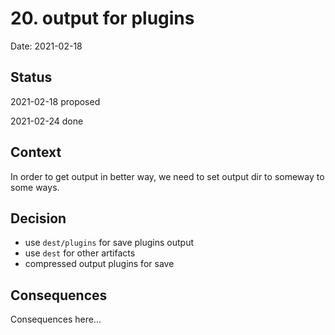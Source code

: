 # 20. output for plugins

Date: 2021-02-18

## Status

2021-02-18 proposed

2021-02-24 done

## Context

In order to get output in better way, we need to set output dir to someway to some ways.

## Decision

 - use `dest/plugins` for save plugins output
 - use `dest` for other artifacts
 - compressed output plugins for save

## Consequences

Consequences here...
